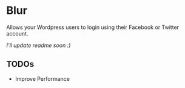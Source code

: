 # Blur
Allows your Wordpress users to login using their Facebook or Twitter account.

_I'll update readme soon :)_

## TODOs
- Improve Performance